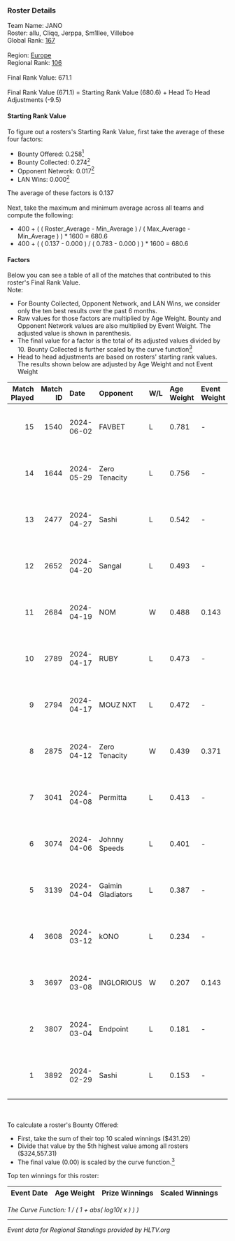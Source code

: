 ### Roster Details<br />
Team Name: JANO<br />
Roster: allu, Cliqq, Jerppa, Sm1llee, Villeboe<br />
Global Rank: [167](../standings_global.md)<br />
<br />
Region: [Europe]( ../standings_europe.md)<br />
Regional Rank: [106]( ../standings_europe.md)<br />
<br />
Final Rank Value:  671.1<br />
<br />
Final Rank Value (671.1) = Starting Rank Value (680.6) + Head To Head Adjustments (-9.5)<br />

#### Starting Rank Value<br />
To figure out a rosters's Starting Rank Value, first take the average of these four factors:<br />
- Bounty Offered: 0.258[<sup>1</sup>](#table2)
- Bounty Collected: 0.274[<sup>2</sup>](#table1)
- Opponent Network: 0.017[<sup>2</sup>](#table1)
- LAN Wins: 0.000[<sup>2</sup>](#table1)

The average of these factors is 0.137<br />
<br />
Next, take the maximum and minimum average across all teams and compute the following:<br />
- 400 + ( ( Roster_Average - Min_Average ) / ( Max_Average - Min_Average ) ) * 1600 = 680.6
- 400 + ( ( 0.137 - 0.000 ) / ( 0.783 - 0.000 ) ) * 1600 = 680.6


#### Factors<br />
Below you can see a table of all of the matches that contributed to this roster's Final Rank Value.<br />
Note:<br />

- For Bounty Collected, Opponent Network, and LAN Wins, we consider only the ten best results over the past 6 months.
- Raw values for those factors are multiplied by Age Weight. Bounty and Opponent Network values are also multiplied by Event Weight. The adjusted value is shown in parenthesis.
- The final value for a factor is the total of its adjusted values divided by 10. Bounty Collected is further scaled by the curve function[<sup>3</sup>](#curveFunction)
- Head to head adjustments are based on rosters' starting rank values. The results shown below are adjusted by Age Weight and not Event Weight
<span id="table1"></span><br />


| Match Played | Match ID | Date       | Opponent          | W/L | Age Weight | Event Weight | Bounty Collected | Opponent Network | LAN Wins  | H2H Adj. | Roster                                 |
| -: | -: | :- | :- | :- | :- | :- | :- | :- | :- | -: | :- |
|           15 |     1540 | 2024-06-02 | FAVBET            | L   | 0.781      | -            | -                | -                | -         |    -8.69 | allu, Cliqq, Jerppa, Sm1llee, Villeboe |
|           14 |     1644 | 2024-05-29 | Zero Tenacity     | L   | 0.756      | -            | -                | -                | -         |    -1.93 | allu, Cliqq, Jerppa, Sm1llee, Villeboe |
|           13 |     2477 | 2024-04-27 | Sashi             | L   | 0.542      | -            | -                | -                | -         |    -1.05 | allu, doto, Jerppa, juho, Sm1llee      |
|           12 |     2652 | 2024-04-20 | Sangal            | L   | 0.493      | -            | -                | -                | -         |    -1.17 | allu, doto, Jerppa, juho, Sm1llee      |
|           11 |     2684 | 2024-04-19 | NOM               | W   | 0.488      | 0.143        | 0.000 (0.000)    | 0.110 (0.008)    | 0 (0.000) |     5.04 | allu, doto, Jerppa, juho, Sm1llee      |
|           10 |     2789 | 2024-04-17 | RUBY              | L   | 0.473      | -            | -                | -                | -         |    -2.95 | allu, doto, Jerppa, juho, Sm1llee      |
|            9 |     2794 | 2024-04-17 | MOUZ NXT          | L   | 0.472      | -            | -                | -                | -         |    -1.75 | allu, doto, Jerppa, juho, Sm1llee      |
|            8 |     2875 | 2024-04-12 | Zero Tenacity     | W   | 0.439      | 0.371        | 0.137 (0.022)    | 1.000 (0.163)    | 0 (0.000) |    12.42 | allu, doto, Jerppa, juho, Sm1llee      |
|            7 |     3041 | 2024-04-08 | Permitta          | L   | 0.413      | -            | -                | -                | -         |    -2.30 | allu, doto, Jerppa, juho, Sm1llee      |
|            6 |     3074 | 2024-04-06 | Johnny Speeds     | L   | 0.401      | -            | -                | -                | -         |    -0.40 | allu, doto, Jerppa, juho, Sm1llee      |
|            5 |     3139 | 2024-04-04 | Gaimin Gladiators | L   | 0.387      | -            | -                | -                | -         |    -1.72 | allu, doto, Jerppa, juho, Sm1llee      |
|            4 |     3608 | 2024-03-12 | kONO              | L   | 0.234      | -            | -                | -                | -         |    -2.46 | allu, doto, Jelo, Jerppa, Sm1llee      |
|            3 |     3697 | 2024-03-08 | INGLORIOUS        | W   | 0.207      | 0.143        | 0.000 (0.000)    | 0.016 (0.000)    | 0 (0.000) |     2.09 | allu, doto, Jelo, Jerppa, Sm1llee      |
|            2 |     3807 | 2024-03-04 | Endpoint          | L   | 0.181      | -            | -                | -                | -         |    -4.30 | allu, doto, Jelo, Jerppa, Sm1llee      |
|            1 |     3892 | 2024-02-29 | Sashi             | L   | 0.153      | -            | -                | -                | -         |    -0.33 | allu, doto, Jelo, Jerppa, Sm1llee      |

<br />
<span id="table2"></span><br />
To calculate a roster's Bounty Offered:<br />

- First, take the sum of their top 10 scaled winnings ($431.29)
- Divide that value by the 5th highest value among all rosters ($324,557.31)
- The final value (0.00) is scaled by the curve function.[<sup>3</sup>](#curveFunction)

Top ten winnings for this roster:<br />

| Event Date | Age Weight | Prize Winnings | Scaled Winnings |
| :- | -: | :- | :- |


<span id="curveFunction"></span>_The Curve Function: 1 / ( 1 + abs( log10( x ) ) )_<br />

---
_Event data for Regional Standings provided by HLTV.org_<br />
